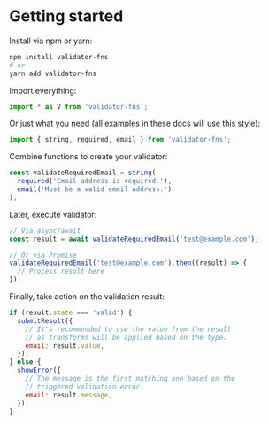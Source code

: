 # Getting started

Install via npm or yarn:

```bash
npm install validator-fns
# or
yarn add validator-fns
```

Import everything:

```js
import * as V from 'validator-fns';
```

Or just what you need (all examples in these docs will use this style):

```js
import { string, required, email } from 'validator-fns';
```

Combine functions to create your validator:

```js
const validateRequiredEmail = string(
  required('Email address is required.'),
  email('Must be a valid email address.')
);
```

Later, execute validator:

```js
// Via async/await
const result = await validateRequiredEmail('test@example.com');

// Or via Promise
validateRequiredEmail('test@example.com').then((result) => {
  // Process result here
});
```

Finally, take action on the validation result:

```js
if (result.state === 'valid') {
  submitResult({
    // It's recommended to use the value from the result
    // as transforms will be applied based on the type.
    email: result.value,
  });
} else {
  showError({
    // The message is the first matching one based on the
    // triggered validation error.
    email: result.message,
  });
}
```
